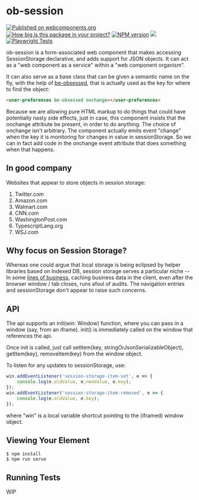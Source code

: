 # ob-session

[![Published on webcomponents.org](https://img.shields.io/badge/webcomponents.org-published-blue.svg)](https://www.webcomponents.org/element/ob-session)
[![How big is this package in your project?](https://img.shields.io/bundlephobia/minzip/ob-session?style=for-the-badge)](https://bundlephobia.com/result?p=ob-session)
[![NPM version](https://badge.fury.io/js/ob-session.png)](http://badge.fury.io/js/ob-session)
<img src="http://img.badgesize.io/https://cdn.jsdelivr.net/npm/ob-session?compression=gzip">
[![Playwright Tests](https://github.com/bahrus/ob-session/actions/workflows/CI.yml/badge.svg?branch=baseline)](https://github.com/bahrus/ob-session/actions/workflows/CI.yml)

ob-session is a form-associated web component that makes accessing SessionStorage declarative, and adds support for JSON objects.  It can act as a "web component as a service" within a "web component organism".

It can also serve as a base class that can be given a semantic name on the fly, with the help of [be-obsessed](https://github.com/bahrus-be-obsessed), that is actually used as the key for where to find the object:

```html
<user-preferences be-obsessed onchange></user-preferences>
```

Because we are allowing pure HTML markup to do things that could have potentially nasty side effects, just in case, this component insists that the onchange attribute be present, in order to do anything.  The choice of onchange isn't arbitrary.  The component actually emits event "change" when the key it is monitoring for changes in value in sessionStorage.  So we can in fact add code in the onchange event attribute that does something when that happens.

## In good company

Websites that appear to store objects in session storage:

1.  Twitter.com
2.  Amazon.com
3.  Walmart.com
4.  CNN.com
5.  WashingtonPost.com
6.  TypescriptLang.org
7.  WSJ.com

## Why focus on Session Storage?

Whereas one could argue that local storage is being eclipsed by helper libraries based on Indexed DB, session storage serves a particular niche -- In some [lines of business](https://www.securityevaluators.com/casestudies/industry-wide-misunderstandings-of-https/), caching business data in the client, even after the browser window / tab closes, runs afoul of audits. The navigation entries and sessionStorage don't appear to raise such concerns. 

## API

The api supports an init(win: Window) function, where you can pass in a window (say, from an iframe).  init() is immediately called on the window that references the api.

Once init is called, just call setItem(key, stringOrJsonSerializableObject), getItem(key), removeItem(key) from the window object.

To listen for any updates to sessionStorage, use:

```JavaScript
win.addEventListener('session-storage-item-set', e => {
    console.log(e.oldValue, e.newValue, e.key);
});
win.addEventListener('session-storage-item-removed', e => {
    console.log(e.oldValue, e.key);
});
```

where "win" is a local variable shortcut pointing to the (iframed) window object.

<!--

[Api Reference](https://bahrus.github.io/api-viewer/index.html?npmPackage=ob-session&jsonPath=custom-elements.json)

-->

## Viewing Your Element

```
$ npm install
$ npm run serve
```

## Running Tests

WIP


